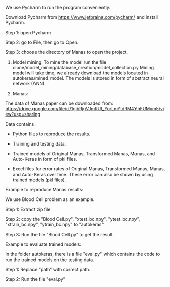 We use Pycharm to run the program conveniently.

Download Pycharm from https://www.jetbrains.com/pycharm/ and install Pycharm.

Step 1: open Pycharm

Step 2: go to File, then go to Open.

Step 3: choose the directory of Manas to open the project.


1. Model mining:
To mine the model run the file clone/model_mining/database_creation/model_collection.py
Mining model will take time, we already download the models located in autokeras/mined_model. The models is stored in form of abstract neural network (ANN).

2. Manas:

The data of Manas paper can be downloaded from: https://drive.google.com/file/d/1gibRjgVJmRUl_YorLmYtdRM4YhFUMxm5/view?usp=sharing

Data contains:

- Python files to reproduce the results. 

- Training and testing data.

- Trained models of Original Manas, Transformed Manas, Manas, and Auto-Keras in form of pkl files.

- Excel files for error rates of Original Manas, Transformed Manas, Manas, and Auto-Keras over time. These error can also be shown by using trained models (pkl files).

Example to reproduce Manas results:

We use Blood Cell problem as an example.

Step 1: Extract zip file.

Step 2: copy the "Blood Cell.py", "xtest_bc.npy", "ytest_bc.npy", "xtrain_bc.npy", "ytrain_bc.npy" to "autokeras"

Step 3: Run the file "Blood Cell.py" to get the result.

Example to evaluate trained models:

In the folder autokeras, there is a file "eval.py" which contains the code to run the trained models on the testing data.

Step 1: Replace "path" with correct path.

Step 2: Run the file "eval.py" 
